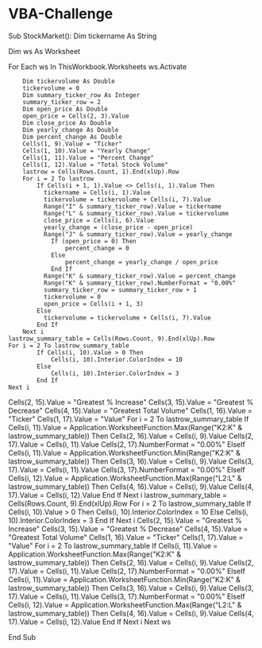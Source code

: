 # VBA-Challenge

Sub StockMarket():
Dim tickername As String

Dim ws As Worksheet

For Each ws In ThisWorkbook.Worksheets
ws.Activate

        Dim tickervolume As Double
        tickervolume = 0
        Dim summary_ticker_row As Integer
        summary_ticker_row = 2
        Dim open_price As Double
        open_price = Cells(2, 3).Value
        Dim close_price As Double
        Dim yearly_change As Double
        Dim percent_change As Double
        Cells(1, 9).Value = "Ticker"
        Cells(1, 10).Value = "Yearly Change"
        Cells(1, 11).Value = "Percent Change"
        Cells(1, 12).Value = "Total Stock Volume"
        lastrow = Cells(Rows.Count, 1).End(xlUp).Row
        For i = 2 To lastrow
            If Cells(i + 1, 1).Value <> Cells(i, 1).Value Then
              tickername = Cells(i, 1).Value
              tickervolume = tickervolume + Cells(i, 7).Value
              Range("I" & summary_ticker_row).Value = tickername
              Range("L" & summary_ticker_row).Value = tickervolume
              close_price = Cells(i, 6).Value
              yearly_change = (close_price - open_price)
              Range("J" & summary_ticker_row).Value = yearly_change
                If (open_price = 0) Then
                    percent_change = 0
                Else
                    percent_change = yearly_change / open_price
                End If
              Range("K" & summary_ticker_row).Value = percent_change
              Range("K" & summary_ticker_row).NumberFormat = "0.00%"
              summary_ticker_row = summary_ticker_row + 1
              tickervolume = 0
              open_price = Cells(i + 1, 3)
            Else
              tickervolume = tickervolume + Cells(i, 7).Value
            End If
        Next i
    lastrow_summary_table = Cells(Rows.Count, 9).End(xlUp).Row
    For i = 2 To lastrow_summary_table
            If Cells(i, 10).Value > 0 Then
                Cells(i, 10).Interior.ColorIndex = 10
            Else
                Cells(i, 10).Interior.ColorIndex = 3
            End If
    Next i
Cells(2, 15).Value = "Greatest % Increase"
        Cells(3, 15).Value = "Greatest % Decrease"
        Cells(4, 15).Value = "Greatest Total Volume"
        Cells(1, 16).Value = "Ticker"
        Cells(1, 17).Value = "Value"
        For i = 2 To lastrow_summary_table
            If Cells(i, 11).Value = Application.WorksheetFunction.Max(Range("K2:K" & lastrow_summary_table)) Then
                Cells(2, 16).Value = Cells(i, 9).Value
                Cells(2, 17).Value = Cells(i, 11).Value
                Cells(2, 17).NumberFormat = "0.00%"
            ElseIf Cells(i, 11).Value = Application.WorksheetFunction.Min(Range("K2:K" & lastrow_summary_table)) Then
                Cells(3, 16).Value = Cells(i, 9).Value
                Cells(3, 17).Value = Cells(i, 11).Value
                Cells(3, 17).NumberFormat = "0.00%"
            ElseIf Cells(i, 12).Value = Application.WorksheetFunction.Max(Range("L2:L" & lastrow_summary_table)) Then
                Cells(4, 16).Value = Cells(i, 9).Value
                Cells(4, 17).Value = Cells(i, 12).Value
            End If
        Next i
 lastrow_summary_table = Cells(Rows.Count, 9).End(xlUp).Row
    For i = 2 To lastrow_summary_table
            If Cells(i, 10).Value > 0 Then
                Cells(i, 10).Interior.ColorIndex = 10
            Else
                Cells(i, 10).Interior.ColorIndex = 3
            End If
    Next i
Cells(2, 15).Value = "Greatest % Increase"
        Cells(3, 15).Value = "Greatest % Decrease"
        Cells(4, 15).Value = "Greatest Total Volume"
        Cells(1, 16).Value = "Ticker"
        Cells(1, 17).Value = "Value"
        For i = 2 To lastrow_summary_table
            If Cells(i, 11).Value = Application.WorksheetFunction.Max(Range("K2:K" & lastrow_summary_table)) Then
                Cells(2, 16).Value = Cells(i, 9).Value
                Cells(2, 17).Value = Cells(i, 11).Value
                Cells(2, 17).NumberFormat = "0.00%"
            ElseIf Cells(i, 11).Value = Application.WorksheetFunction.Min(Range("K2:K" & lastrow_summary_table)) Then
                Cells(3, 16).Value = Cells(i, 9).Value
                Cells(3, 17).Value = Cells(i, 11).Value
                Cells(3, 17).NumberFormat = "0.00%"
            ElseIf Cells(i, 12).Value = Application.WorksheetFunction.Max(Range("L2:L" & lastrow_summary_table)) Then
                Cells(4, 16).Value = Cells(i, 9).Value
                Cells(4, 17).Value = Cells(i, 12).Value
            End If
        Next i
Next ws

End Sub
